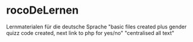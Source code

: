 # rocoDeLernen
Lernmaterialen für die deutsche Sprache
"basic files created plus gender quizz code created, next link to php for yes/no"
"centralised all text"
